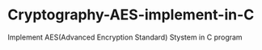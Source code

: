 # Cryptography-AES-implement-in-C
Implement  AES(Advanced Encryption Standard) Stystem in C program
